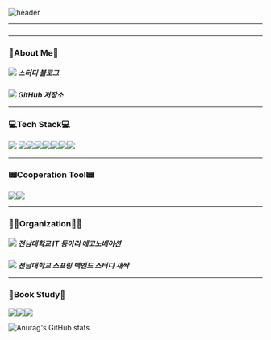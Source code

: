 ![header](https://capsule-render.vercel.app/api?type=transparent&color=999999&fontColor=6FDA13&height=300&section=header&text=Happy&fontSize=90)

------

### 


------

### 👋About Me🙌

<h5 align="left"><link href="https://velog.io/@saint6839"><img src="https://img.shields.io/badge/Blog-20C997?style=for-the-badge&logo=velog&logoColor=white"> 스터디 블로그 <h5 align="left"><link href="https://velog.io/@saint6839"><img src="https://img.shields.io/badge/GitHub-181717?style=for-the-badge&logo=github&logoColor=white"> GitHub 저장소

------

### 💻Tech Stack💻

<img src="https://img.shields.io/badge/Spring Boot-6DB33F?style=flat-square&logo=springboot&logoColor=white"/> <img src="https://img.shields.io/badge/Android Studio-3DDC84?style=flat-square&logo=Android&logoColor=white"/><img src="https://img.shields.io/badge/Java8-FF9E0F?style=flat-square&logo=&logoColor=white"/><img src="https://img.shields.io/badge/MySQL-4479A1?style=flat-square&logo=mysql&logoColor=white"/><img src="https://img.shields.io/badge/MongoDB-47A248?style=flat-square&logo=MongoDB&logoColor=white"/><img src="https://img.shields.io/badge/AWS EC2-232F3E?style=flat-square&logo=&logoColor=white"/><img src="https://img.shields.io/badge/AWS S3-232F3E?style=flat-square&logo=&logoColor=white"/><img src="https://img.shields.io/badge/AWS RDS-232F3E?style=flat-square&logo=&logoColor=white"/>

------

### 📟Cooperation Tool📟

<img src="https://img.shields.io/badge/slack-4A154B?style=flat-square&logo=slack&logoColor=white"/><img src="https://img.shields.io/badge/notion-000000?style=flat-square&logo=notion&logoColor=white"/>

------

### 🧑‍💻Organization🧑‍💻

<h5 align="left"><link href="https://econovation.kr/about"><img src="https://img.shields.io/badge/ECONOVATION-00205B?style=for-the-badge&logo=team&logoColor=white"> 전남대학교 IT 동아리 에코노베이션 <h5 align="left"><link href="https://github.com/sproutt"><img src="https://img.shields.io/badge/Sproutt-7ACB10?style=for-the-badge&logo=spring&logoColor=white"> 전남대학교 스프링 백엔드 스터디 새싹

------

### 📕Book Study📗

<img src="https://img.shields.io/badge/웹을 지탱하는 기술-A5915F?style=flat-square&logo=&logoColor=white"/><img src="https://img.shields.io/badge/객체지향의 사실과 오해-A5915F?style=flat-square&logo=&logoColor=white"/><img src="https://img.shields.io/badge/모던 자바 인 액션-A5915F?style=flat-square&logo=&logoColor=white"/>



![Anurag's GitHub stats](https://github-readme-stats.vercel.app/api?username=saint6839&show_icons=true&theme=chartreuse-dark)


